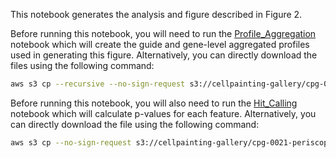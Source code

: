 This notebook generates the analysis and figure described in Figure 2.

Before running this notebook, you will need to run the [Profile_Aggregation]('../Profile_Aggregation/profile_aggregation.ipynb') notebook which will create the guide and gene-level aggregated profiles used in generating this figure.
Alternatively, you can directly download the files using the following command:
```bash
aws s3 cp --recursive --no-sign-request s3://cellpainting-gallery/cpg-0021-periscope/broad/workspace/profiles/ ../Profile_Aggregation/outputs/ --exclude "*" --include "20200805_A549_WG_Screen_guide_normalized_feature_select_merged_median_ALLBATCHES___CP186___ALLWELLS*"
```

Before running this notebook, you will also need to run the [Hit_Calling]('../Hit_Calling/per_feature_hit_calling.ipynb') notebook which will calculate p-values for each feature.
Alternatively, you can directly download the file using the following command:
```bash
aws s3 cp --no-sign-request s3://cellpainting-gallery/cpg-0021-periscope/broad/workspace/profiles/